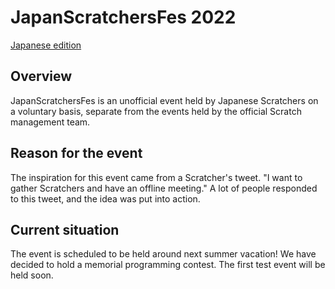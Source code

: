 # JapanScratchersFes 2022
[Japanese edition](Japanese.md)

## Overview
JapanScratchersFes is an unofficial event held by Japanese Scratchers on a voluntary basis, separate from the events held by the official Scratch management team.

## Reason for the event
The inspiration for this event came from a Scratcher's tweet.
"I want to gather Scratchers and have an offline meeting."
A lot of people responded to this tweet, and the idea was put into action.

## Current situation
The event is scheduled to be held around next summer vacation!
We have decided to hold a memorial programming contest.
The first test event will be held soon.
